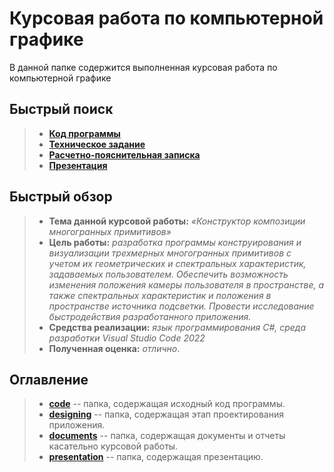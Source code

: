  # Курсовая работа по компьютерной графике

В данной папке содержится выполненная курсовая работа по компьютерной графике

## Быстрый поиск

> - [**Код программы**](https://github.com/Kori-Tamashi/bmstu/tree/main/course_works/computer_graphics/code)
> - [**Техническое задание**](https://github.com/Kori-Tamashi/bmstu/blob/main/course_works/computer_graphics/documents/pdf/tz.pdf)
> - [**Расчетно-пояснительная записка**](https://github.com/Kori-Tamashi/bmstu/blob/main/course_works/computer_graphics/documents/pdf/rpz.pdf)
> - [**Презентация**](https://github.com/Kori-Tamashi/bmstu/blob/main/course_works/computer_graphics/presentation/presentation.pdf)

## Быстрый обзор

> - **Тема данной курсовой работы:** *«Конструктор композиции многогранных примитивов»*
> - **Цель работы:** *разработка программы конструирования и визуализации трехмерных многогранных примитивов с учетом их геометрических и спектральных характеристик, задаваемых пользователем. Обеспечить возможность изменения положения камеры пользователя в пространстве, а также спектральных характеристик и положения в пространстве источника подсветки. Провести исследование быстродействия разработанного приложения.*
> - **Средства реализации:** *язык программирования C#, среда разработки Visual Studio Code 2022*
> - **Полученная оценка:** *отлично*.

## Оглавление

> - [**code**](https://github.com/Kori-Tamashi/bmstu/tree/main/course_works/computer_graphics/code) -- папка, содержащая исходный код программы.
> - [**designing**](https://github.com/Kori-Tamashi/bmstu/tree/main/course_works/computer_graphics/designing) -- папка, содержащая этап проектирования приложения.
> - [**documents**](https://github.com/Kori-Tamashi/bmstu/tree/main/course_works/computer_graphics/documents) -- папка, содержащая документы и отчеты касательно курсовой работы.
> - [**presentation**](https://github.com/Kori-Tamashi/bmstu/tree/main/course_works/computer_graphics/presentation) -- папка, содержащая презентацию.
